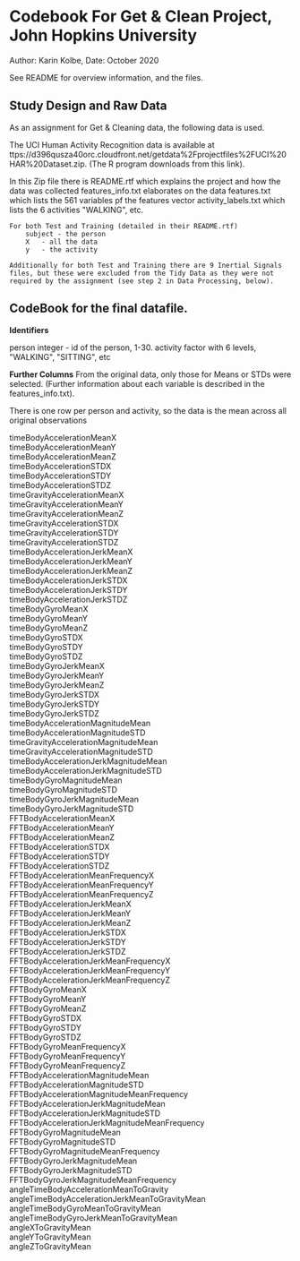 # Codebook  For Get & Clean Project, John Hopkins University

Author: Karin Kolbe, 
Date: October 2020  


See README for overview information, and the files.


## Study Design and Raw Data

As an assignment for Get & Cleaning data, the following data is used.

The UCI Human Activity Recognition data is available at ttps://d396qusza40orc.cloudfront.net/getdata%2Fprojectfiles%2FUCI%20HAR%20Dataset.zip.
(The R program downloads from this link).

In this Zip file there is 
	README.rtf which explains the project and how the data was collected 
	features_info.txt elaborates on the data
	features.txt which lists the 561 variables pf the features vector
	activity_labels.txt which lists the 6 activities "WALKING", etc.

	For both Test and Training (detailed in their README.rtf)
		subject	- the person
		X	- all the data
		y	- the activity 

	Additionally for both Test and Training there are 9 Inertial Signals files, but these were excluded from the Tidy Data as they were not required by the assignment (see step 2 in Data Processing, below).


## CodeBook for the final datafile.

__Identifiers__

person		integer - id of the person, 1-30.
activity	factor with 6 levels, "WALKING", "SITTING", etc
	
__Further Columns__
From the original data, only those for Means or STDs were selected. 
(Further information about each variable is described in the features_info.txt).

There is one row per person and activity, so the data is the mean across all original observations

timeBodyAccelerationMeanX                           timeBodyAccelerationMeanY                               
timeBodyAccelerationMeanZ                               
timeBodyAccelerationSTDX                            timeBodyAccelerationSTDY                                
timeBodyAccelerationSTDZ                                
timeGravityAccelerationMeanX                        timeGravityAccelerationMeanY                            
timeGravityAccelerationMeanZ                            
timeGravityAccelerationSTDX                         timeGravityAccelerationSTDY                             
timeGravityAccelerationSTDZ                             
timeBodyAccelerationJerkMeanX                       timeBodyAccelerationJerkMeanY                           
timeBodyAccelerationJerkMeanZ                           
timeBodyAccelerationJerkSTDX                        timeBodyAccelerationJerkSTDY                            
timeBodyAccelerationJerkSTDZ                            
timeBodyGyroMeanX                                   timeBodyGyroMeanY                                       
timeBodyGyroMeanZ                                       
timeBodyGyroSTDX                                    timeBodyGyroSTDY                                        
timeBodyGyroSTDZ                                        
timeBodyGyroJerkMeanX                               timeBodyGyroJerkMeanY                                   
timeBodyGyroJerkMeanZ                                   
timeBodyGyroJerkSTDX                                timeBodyGyroJerkSTDY                                    
timeBodyGyroJerkSTDZ                                    
timeBodyAccelerationMagnitudeMean                   timeBodyAccelerationMagnitudeSTD                        
timeGravityAccelerationMagnitudeMean                    
timeGravityAccelerationMagnitudeSTD                 timeBodyAccelerationJerkMagnitudeMean                   
timeBodyAccelerationJerkMagnitudeSTD                    
timeBodyGyroMagnitudeMean                           timeBodyGyroMagnitudeSTD                                
timeBodyGyroJerkMagnitudeMean                           
timeBodyGyroJerkMagnitudeSTD                        FFTBodyAccelerationMeanX                                
FFTBodyAccelerationMeanY                                
FFTBodyAccelerationMeanZ                            FFTBodyAccelerationSTDX                                 
FFTBodyAccelerationSTDY                                 
FFTBodyAccelerationSTDZ                             FFTBodyAccelerationMeanFrequencyX                       
FFTBodyAccelerationMeanFrequencyY                       
FFTBodyAccelerationMeanFrequencyZ                   FFTBodyAccelerationJerkMeanX                            
FFTBodyAccelerationJerkMeanY                            
FFTBodyAccelerationJerkMeanZ                        FFTBodyAccelerationJerkSTDX                             
FFTBodyAccelerationJerkSTDY                             
FFTBodyAccelerationJerkSTDZ                         FFTBodyAccelerationJerkMeanFrequencyX                   
FFTBodyAccelerationJerkMeanFrequencyY                   
FFTBodyAccelerationJerkMeanFrequencyZ               FFTBodyGyroMeanX                                        
FFTBodyGyroMeanY                                        
FFTBodyGyroMeanZ                                    FFTBodyGyroSTDX                                         
FFTBodyGyroSTDY                                         
FFTBodyGyroSTDZ                                     FFTBodyGyroMeanFrequencyX                               
FFTBodyGyroMeanFrequencyY                               
FFTBodyGyroMeanFrequencyZ                           FFTBodyAccelerationMagnitudeMean                        
FFTBodyAccelerationMagnitudeSTD                         
FFTBodyAccelerationMagnitudeMeanFrequency           FFTBodyAccelerationJerkMagnitudeMean                    
FFTBodyAccelerationJerkMagnitudeSTD                     
FFTBodyAccelerationJerkMagnitudeMeanFrequency FFTBodyGyroMagnitudeMean                                
FFTBodyGyroMagnitudeSTD                                 
FFTBodyGyroMagnitudeMeanFrequency                   FFTBodyGyroJerkMagnitudeMean                            
FFTBodyGyroJerkMagnitudeSTD                             
FFTBodyGyroJerkMagnitudeMeanFrequency               angleTimeBodyAccelerationMeanToGravity                  
angleTimeBodyAccelerationJerkMeanToGravityMean          
angleTimeBodyGyroMeanToGravityMean                  angleTimeBodyGyroJerkMeanToGravityMean                  
angleXToGravityMean                                     
angleYToGravityMean                                 angleZToGravityMean                                 


